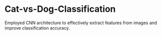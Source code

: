 # Cat-vs-Dog-Classification
Employed CNN architecture to effectively extract features from images and improve classification accuracy.
